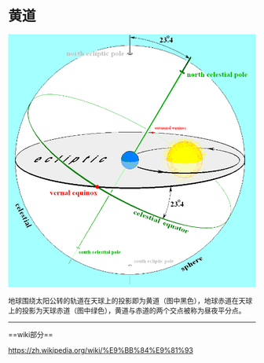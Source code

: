 # 黄道

![p](./黄道-images/Earths_orbit_and_ecliptic.png)

地球围绕太阳公转的轨道在天球上的投影即为黄道（图中黑色），地球赤道在天球上的投影为天球赤道（图中绿色），黄道与赤道的两个交点被称为昼夜平分点。

---

==wiki部分==

<https://zh.wikipedia.org/wiki/%E9%BB%84%E9%81%93>
